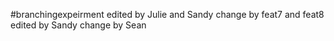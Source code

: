 #branchingexpeirment
edited by Julie and Sandy
change by feat7 and feat8
edited by Sandy
change by Sean
